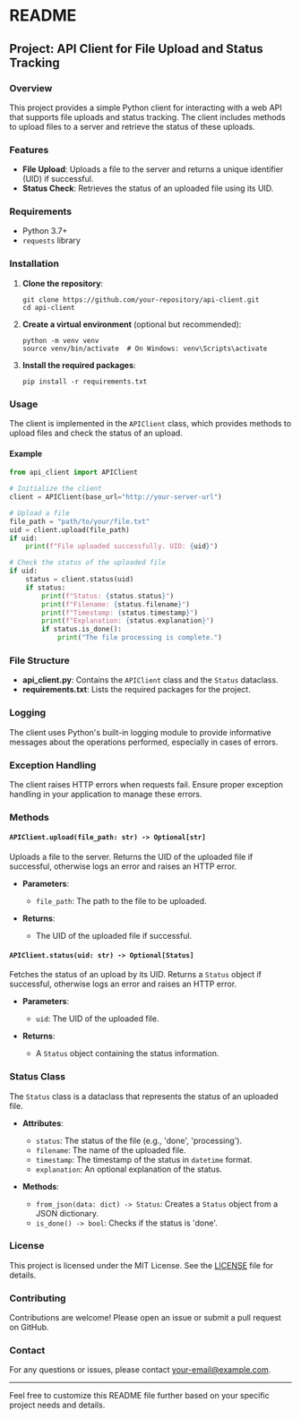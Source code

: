 # README

## Project: API Client for File Upload and Status Tracking

### Overview

This project provides a simple Python client for interacting with a web API that supports file uploads and status tracking. The client includes methods to upload files to a server and retrieve the status of these uploads.

### Features

- **File Upload**: Uploads a file to the server and returns a unique identifier (UID) if successful.
- **Status Check**: Retrieves the status of an uploaded file using its UID.

### Requirements

- Python 3.7+
- `requests` library

### Installation

1. **Clone the repository**:
   ```bas
   git clone https://github.com/your-repository/api-client.git
   cd api-client
   ```

2. **Create a virtual environment** (optional but recommended):
   ```bas
   python -m venv venv
   source venv/bin/activate  # On Windows: venv\Scripts\activate
   ```

3. **Install the required packages**:
   ```bas
   pip install -r requirements.txt
   ```

### Usage

The client is implemented in the `APIClient` class, which provides methods to upload files and check the status of an upload.

#### Example

```python
from api_client import APIClient

# Initialize the client
client = APIClient(base_url="http://your-server-url")

# Upload a file
file_path = "path/to/your/file.txt"
uid = client.upload(file_path)
if uid:
    print(f"File uploaded successfully. UID: {uid}")

# Check the status of the uploaded file
if uid:
    status = client.status(uid)
    if status:
        print(f"Status: {status.status}")
        print(f"Filename: {status.filename}")
        print(f"Timestamp: {status.timestamp}")
        print(f"Explanation: {status.explanation}")
        if status.is_done():
            print("The file processing is complete.")
```

### File Structure

- **api_client.py**: Contains the `APIClient` class and the `Status` dataclass.
- **requirements.txt**: Lists the required packages for the project.

### Logging

The client uses Python's built-in logging module to provide informative messages about the operations performed, especially in cases of errors.

### Exception Handling

The client raises HTTP errors when requests fail. Ensure proper exception handling in your application to manage these errors.

### Methods

#### `APIClient.upload(file_path: str) -> Optional[str]`
Uploads a file to the server. Returns the UID of the uploaded file if successful, otherwise logs an error and raises an HTTP error.

- **Parameters**:
  - `file_path`: The path to the file to be uploaded.

- **Returns**:
  - The UID of the uploaded file if successful.

#### `APIClient.status(uid: str) -> Optional[Status]`
Fetches the status of an upload by its UID. Returns a `Status` object if successful, otherwise logs an error and raises an HTTP error.

- **Parameters**:
  - `uid`: The UID of the uploaded file.

- **Returns**:
  - A `Status` object containing the status information.

### Status Class

The `Status` class is a dataclass that represents the status of an uploaded file.

- **Attributes**:
  - `status`: The status of the file (e.g., 'done', 'processing').
  - `filename`: The name of the uploaded file.
  - `timestamp`: The timestamp of the status in `datetime` format.
  - `explanation`: An optional explanation of the status.

- **Methods**:
  - `from_json(data: dict) -> Status`: Creates a `Status` object from a JSON dictionary.
  - `is_done() -> bool`: Checks if the status is 'done'.

### License

This project is licensed under the MIT License. See the [LICENSE](LICENSE) file for details.

### Contributing

Contributions are welcome! Please open an issue or submit a pull request on GitHub.

### Contact

For any questions or issues, please contact [your-email@example.com](mailto:your-email@example.com).

---

Feel free to customize this README file further based on your specific project needs and details.
